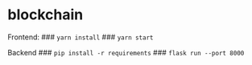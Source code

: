 # blockchain

Frontend:
    ### `yarn install`
    ### `yarn start`
    
Backend
    ### `pip install -r requirements`
    ### `flask run --port 8000`